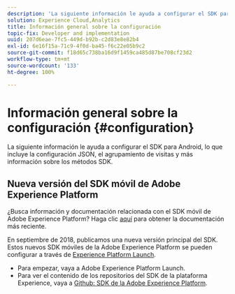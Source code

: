 ```yaml
---
description: 'La siguiente información le ayuda a configurar el SDK para Android, lo que incluye la configuración JSON, el agrupamiento de visitas y los métodos SDK '
solution: Experience Cloud,Analytics
title: Información general sobre la configuración
topic-fix: Developer and implementation
uuid: 207d6eae-7fc5-449d-b92b-c2d83e8e82b4
exl-id: 6e16f15a-71c9-4f0d-ba45-f6c22e05b9c2
source-git-commit: f18d65c738ba16d9f1459ca485d87be708cf23d2
workflow-type: tm+mt
source-wordcount: '133'
ht-degree: 100%

---
```


# Información general sobre la configuración {#configuration}

La siguiente información le ayuda a configurar el SDK para Android, lo que incluye la configuración JSON, el agrupamiento de visitas y más información sobre los métodos SDK.

## Nueva versión del SDK móvil de Adobe Experience Platform

¿Busca información y documentación relacionada con el SDK móvil de Adobe Experience Platform? Haga clic [aquí](https://aep-sdks.gitbook.io/docs/) para obtener la documentación más reciente.

En septiembre de 2018, publicamos una nueva versión principal del SDK. Estos nuevos SDK móviles de la Adobe Experience Platform se pueden configurar a través de [Experience Platform Launch](https://www.adobe.com/es/experience-platform/launch.html).

* Para empezar, vaya a Adobe Experience Platform Launch.
* Para ver el contenido de los repositorios del SDK de la plataforma Experience, vaya a [Github: SDK de la Adobe Experience Platform](https://github.com/Adobe-Marketing-Cloud/acp-sdks).
